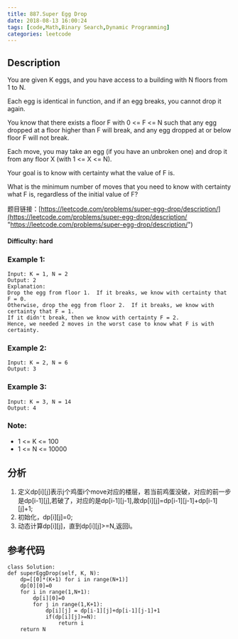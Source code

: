 ```yaml
---
title: 887.Super Egg Drop
date: 2018-08-13 16:00:24
tags: [code,Math,Binary Search,Dynamic Programming]
categories: leetcode
---
```

## Description


You are given K eggs, and you have access to a building with N floors from 1 to N. 

Each egg is identical in function, and if an egg breaks, you cannot drop it again.

You know that there exists a floor F with 0 <= F <= N such that any egg dropped at a floor higher than F will break, and any egg dropped at or below floor F will not break.

Each move, you may take an egg (if you have an unbroken one) and drop it from any floor X (with 1 <= X <= N). 

Your goal is to know with certainty what the value of F is.

What is the minimum number of moves that you need to know with certainty what F is, regardless of the initial value of F?

题目链接：[https://leetcode.com/problems/super-egg-drop/description/](https://leetcode.com/problems/super-egg-drop/description/ "https://leetcode.com/problems/super-egg-drop/description/")

#### Difficulty: hard

<!-- more -->

### Example 1:

	Input: K = 1, N = 2
	Output: 2
	Explanation: 
	Drop the egg from floor 1.  If it breaks, we know with certainty that F = 0.
	Otherwise, drop the egg from floor 2.  If it breaks, we know with certainty that F = 1.
	If it didn't break, then we know with certainty F = 2.
	Hence, we needed 2 moves in the worst case to know what F is with certainty.

### Example 2:

	Input: K = 2, N = 6
	Output: 3

### Example 3:

	Input: K = 3, N = 14
	Output: 4
	

### Note:

- 1 <= K <= 100
- 1 <= N <= 10000

## 分析

1. 定义dp[i][j]表示j个鸡蛋i个move对应的楼层，若当前鸡蛋没破，对应的前一步是dp[i-1][j],若破了，对应的是dp[i-1][j-1],故dp[i][j]=dp[i-1][j-1]+dp[i-1][j]+1;
2. 初始化，dp[i][j]=0;
3. 动态计算dp[i][j]，直到dp[i][j]>=N,返回i。

## 参考代码

	class Solution:
    def superEggDrop(self, K, N):
        dp=[[0]*(K+1) for i in range(N+1)]
        dp[0][0]=0
        for i in range(1,N+1):
            dp[i][0]=0
            for j in range(1,K+1):
                dp[i][j] = dp[i-1][j]+dp[i-1][j-1]+1
                if(dp[i][j]>=N):
                    return i
        return N